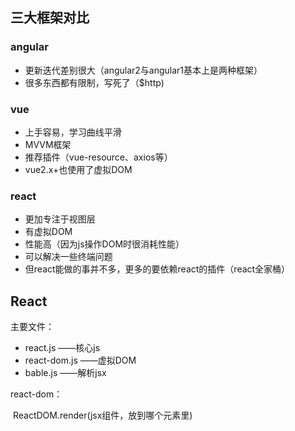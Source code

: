 ## 三大框架对比

### angular

- 更新迭代差别很大（angular2与angular1基本上是两种框架）
- 很多东西都有限制，写死了（$http)

### vue

- 上手容易，学习曲线平滑
- MVVM框架
- 推荐插件（vue-resource、axios等）
- vue2.x+也使用了虚拟DOM

### react

- 更加专注于视图层
- 有虚拟DOM
- 性能高（因为js操作DOM时很消耗性能）
- 可以解决一些终端问题
- 但react能做的事并不多，更多的要依赖react的插件（react全家桶）



## React

主要文件：

- react.js ——核心js
- react-dom.js ——虚拟DOM
- bable.js ——解析jsx

react-dom：

​	ReactDOM.render(jsx组件，放到哪个元素里)